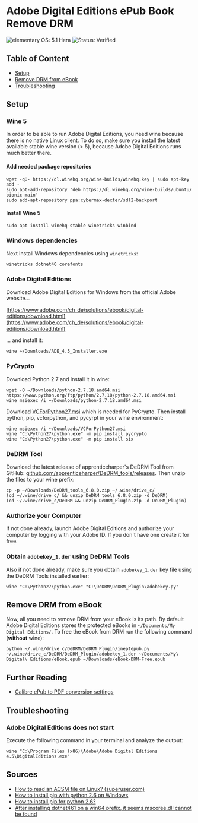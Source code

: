 # Adobe Digital Editions ePub Book Remove DRM

![elementary OS: 5.1 Hera](https://img.shields.io/badge/elementary%C2%A0OS-5.1%20Hera-007aff)
![Status: Verified](https://img.shields.io/badge/status-verified-58c633)

## Table of Content

- [Setup](#setup)
- [Remove DRM from eBook](#remove-drm-from-ebook)
- [Troubleshooting](#troubleshooting)

## Setup

### Wine 5

In order to be able to run Adobe Digital Editions, you need wine because there is no native Linux client. To do so, make sure you install the latest available stable wine version (> 5), because Adobe Digital Editions runs much better there.

#### Add needed package repositories

```
wget -qO- https://dl.winehq.org/wine-builds/winehq.key | sudo apt-key add -
sudo apt-add-repository 'deb https://dl.winehq.org/wine-builds/ubuntu/ bionic main'
sudo add-apt-repository ppa:cybermax-dexter/sdl2-backport
```

#### Install Wine 5

```
sudo apt install winehq-stable winetricks winbind
```

### Windows dependencies

Next install Windows dependencies using `winetricks`:

```
winetricks dotnet40 corefonts
```

### Adobe Digital Editions

Download Adobe Digital Editions for Windows from the official Adobe website...

[https://www.adobe.com/ch_de/solutions/ebook/digital-editions/download.html](https://www.adobe.com/ch_de/solutions/ebook/digital-editions/download.html)

... and install it:

```
wine ~/Downloads/ADE_4.5_Installer.exe 
```

### PyCrypto

Download Python 2.7 and install it in wine:

```
wget -O ~/Downloads/python-2.7.18.amd64.msi https://www.python.org/ftp/python/2.7.18/python-2.7.18.amd64.msi
wine msiexec /i ~/Downloads/python-2.7.18.amd64.msi
```

Download [VCForPython27.msi](https://www.microsoft.com/en-us/download/details.aspx?id=44266) which is needed for PyCrypto. Then install python, pip, vcforpython, and pycyrpt in your wine environment:

```
wine msiexec /i ~/Downloads/VCForPython27.msi
wine "C:\Python27\python.exe" -m pip install pycrypto
wine "C:\Python27\python.exe" -m pip install six
```

### DeDRM Tool

Download the latest release of apprenticeharper's DeDRM Tool from GitHub: [github.com/apprenticeharper/DeDRM_tools/releases](https://github.com/apprenticeharper/DeDRM_tools/releases). Then unzip the files to your wine prefix:

```
cp -p ~/Downloads/DeDRM_tools_6.8.0.zip ~/.wine/drive_c/
(cd ~/.wine/drive_c/ && unzip DeDRM_tools_6.8.0.zip -d DeDRM)
(cd ~/.wine/drive_c/DeDRM && unzip DeDRM_Plugin.zip -d DeDRM_Plugin)
```

### Authorize your Computer

If not done already, launch Adobe Digital Editions and authorize your computer by logging with your Adobe ID. If you don't have one create it for free.

### Obtain `adobekey_1.der` using DeDRM Tools

Also if not done already, make sure you obtain `adobekey_1.der` key file using the DeDRM Tools installed earlier:

```
wine "C:\Python27\python.exe" "C:\DeDRM\DeDRM_Plugin\adobekey.py"
```

## Remove DRM from eBook

Now, all you need to remove DRM from your eBook is its path. By default Adobe Digital Editions stores the protected eBooks in `~/Documents/My Digital Editions/`. To free the eBook from DRM run the following command (**without** wine):

```
python ~/.wine/drive_c/DeDRM/DeDRM_Plugin/ineptepub.py ~/.wine/drive_c/DeDRM/DeDRM_Plugin/adobekey_1.der ~/Documents/My\ Digital\ Editions/eBook.epub ~/Downloads/eBook-DRM-Free.epub
```

## Further Reading

- [Calibre ePub to PDF conversion settings](Calibre-Settings-PDF-Conversion.md)

## Troubleshooting

### Adobe Digital Editions does not start

Execute the following command in your terminal and analyze the output:

```
wine "C:\Program Files (x86)\Adobe\Adobe Digital Editions 4.5\DigitalEditions.exe"
```

## Sources

- [How to read an ACSM file on Linux? (superuser.com)](https://superuser.com/questions/1027608/how-to-read-an-acsm-file-on-linux)
- [How to install pip with python 2.6 on Windows](https://stackoverflow.com/questions/51560990/how-to-install-pip-with-python-2-6-on-windows)
- [How to install pip for python 2.6?](https://stackoverflow.com/questions/24294467/how-to-install-pip-for-python-2-6)
- [After installing dotnet461 on a win64 prefix, it seems mscoree.dll cannot be found](https://github.com/Winetricks/winetricks/issues/971)
